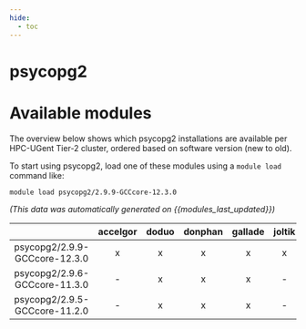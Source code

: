 ```yaml
---
hide:
  - toc
---
```


psycopg2
========

# Available modules


The overview below shows which psycopg2 installations are available per HPC-UGent Tier-2 cluster, ordered based on software version (new to old).

To start using psycopg2, load one of these modules using a `module load` command like:

```shell
module load psycopg2/2.9.9-GCCcore-12.3.0
```

*(This data was automatically generated on {{modules_last_updated}})*  

| |accelgor|doduo|donphan|gallade|joltik|shinx|
| :---: | :---: | :---: | :---: | :---: | :---: | :---: |
|psycopg2/2.9.9-GCCcore-12.3.0|x|x|x|x|x|x|
|psycopg2/2.9.6-GCCcore-11.3.0|-|x|x|x|-|-|
|psycopg2/2.9.5-GCCcore-11.2.0|-|x|x|x|-|-|
